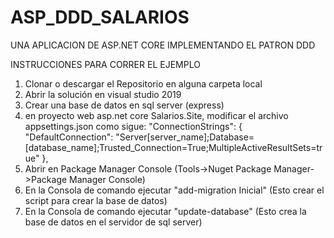 # ASP_DDD_SALARIOS
UNA APLICACION DE ASP.NET CORE IMPLEMENTANDO EL PATRON DDD

INSTRUCCIONES PARA CORRER EL EJEMPLO

1) Clonar o descargar el Repositorio en alguna carpeta local
2) Abrir la solución en visual studio 2019
3) Crear una base de datos en sql server (express)
4) en proyecto web asp.net core Salarios.Site, modificar el archivo appsettings.json como sigue:
   "ConnectionStrings": {
    "DefaultConnection": "Server[server_name];Database=[database_name];Trusted_Connection=True;MultipleActiveResultSets=true"
  },
5) Abrir en Package Manager Console (Tools->Nuget Package Manager->Package Manager Console)
6) En la Consola de comando ejecutar "add-migration Inicial" (Esto crear el script para crear la base de datos)
7) En la Consola de comando ejecutar "update-database" (Esto crea la base de datos en el servidor de sql server)
 
  
